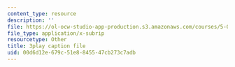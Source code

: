 ```yaml
---
content_type: resource
description: ''
file: https://ol-ocw-studio-app-production.s3.amazonaws.com/courses/5-08j-biological-chemistry-ii-spring-2016/00d6d12e679c51e8845547cb273c7adb_Rcd-NZwoi4.vtt
file_type: application/x-subrip
resourcetype: Other
title: 3play caption file
uid: 00d6d12e-679c-51e8-8455-47cb273c7adb
---
```

